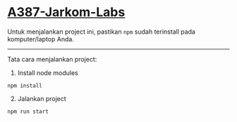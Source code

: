 # [A387-Jarkom-Labs](https://github.com/dicodingacademy/a387-jarkom-labs.git)

Untuk menjalankan project ini, pastikan `npm` sudah terinstall pada komputer/laptop Anda.

---

Tata cara menjalankan project:

1. Install node modules

```
npm install
```

2. Jalankan project

```
npm run start
```
